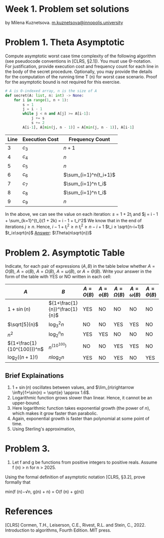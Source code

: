 # Week 1. Problem set solutions
by Milena Kuznetsova. m.kuznetsova@innopolis.university

# Problem 1. Theta Asymptotic
Compute asymptotic worst case time complexity of the following algorithm (see pseudocode conventions in [CLRS, §2.1]). You must use Θ-notation. For justification, provide execution cost and frequency count for each line in the body of the secret procedure. Optionally, you may provide the details for the computation of the running time T (n) for worst case scenario. Proof for the asymptotic bound is not required for this exercise.
```python
# A is 0-indexed array, n is the size of A
def secret(A: list, n: int) -> None:
	for i in range(1, n + 1):
		s = 1
		j = i - 1
		while j < n and A[j] >= A[i-1]:
			j += s
			s += 2
		A[i-1], A[min(j, n - 1)] = A[min(j, n - 1)], A[i-1]
```

| Line | Execution Cost | Frequency Count       |
| ---- | -------------- | --------------------- |
| 3    | $c_3$          | $n + 1$               |
| 4    | $c_4$          | $n$                   |
| 5    | $c_5$          | $n$                   |
| 6    | $c_6$          | $\sum_{i=1}^n(t_i+1)$ |
| 7    | $c_7$          | $\sum_{i=1}^n t_i$    |
| 8    | $c_8$          | $\sum_{i=1}^n t_i$    |
| 9    | $c_9$          | $n$                   |
In the above, we can see the value on each iteration: $s = 1 + 2t_i$ and $j = i - 1 + \sum_{k=1}^{t_i}(1 + 2k) = i - 1 + t_i^2$
We know that in the end of iterations $j≥n$. Hence,
$i - 1 + t_i^2 ≥ n$
$t^2_i ≥ n - i + 1$
$t_i ≥ \sqrt{n-i+1}$
$t_i≥\sqrt{n}$
<u>Answer</u>: $\Theta(n\sqrt{n})$
# Problem 2. Asymptotic Table
Indicate, for each pair of expressions $(A, B)$ in the table below whether $A= O(B),\ A= o(B),\ A = Ω(B),\ A= ω(B),$ or $A = Θ(B)$. Write your answer in the form of the table with YES or NO written in each cell:


| $A$                        | $B$                           | $A= O(B)$ | $A= o(B)$ | $A = \Omega(B)$ | $A= \omega(B)$ | $A = \Theta(B)$ |
| -------------------------- | ----------------------------- | --------- | --------- | --------------- | -------------- | --------------- |
| $1 + \sin(n)$              | $(1+\frac{1}{n})^\frac{1}{n}$ | YES       | NO        | NO              | NO             | NO              |
| $\sqrt[5]{n}$              | $\log^2_3{n}$                 | NO        | NO        | YES             | YES            | NO              |
| $n^2$                      | $\log_2^n{n}$                 | YES       | YES       | NO              | NO             | NO              |
| $(1+\frac{1}{10^{100}})^n$ | $n^{(10^{100})}$              | NO        | NO        | YES             | YES            | NO              |
| $\log_2((n+1)!)$           | $n\log_2 n$                   | YES       | NO        | YES             | NO             | YES             |
## Brief Explainations
1. $1+\sin(n)$ oscillates between values, and $\lim_{n\rightarrow \infty}1+\sin(n) = \sqrt{e} \approx 1.6$.
2. Logarithmic function grows slower than linear. Hence, it cannot be an upper-bound.
3. Here logarithmic function takes exponential growth (the power of $n$), which makes it grow faster than parabolic.
4. Again, exponential growth is faster than polynomial at some point of time.
5. Using Sterling's approximation, 

# Problem 3. 

1. Let f and g be functions from positive integers to positive reals. Assume f (n) > n for n > 2025.

Using the formal definition of asymptotic notation [CLRS, §3.2], prove formally that

min(f (n)−√n, g(n) + n) = O(f (n) + g(n))

# References
[CLRS] Cormen, T.H., Leiserson, C.E., Rivest, R.L. and Stein, C., 2022. Introduction to algorithms, Fourth Edition. MIT press.